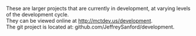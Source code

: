 These are larger projects that are currently in development, at varying 
levels of the development cycle.  
They can be viewed online at http://mctdev.us/development.  
The git project is located at:  github.com/JeffreySanford/development.
